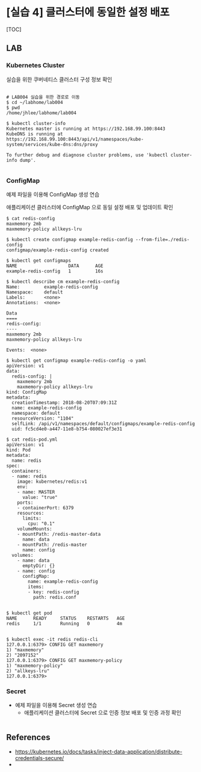 # [실습 4] 클러스터에 동일한 설정 배포

[TOC]

## LAB

### Kubernetes Cluster

실습을 위한 쿠버네티스 클러스터 구성 정보 확인



```shell

# LAB004 실습을 위한 경로로 이동
$ cd ~/labhome/lab004
$ pwd
/home/jhlee/labhome/lab004

$ kubectl cluster-info 
Kubernetes master is running at https://192.168.99.100:8443
KubeDNS is running at https://192.168.99.100:8443/api/v1/namespaces/kube-system/services/kube-dns:dns/proxy

To further debug and diagnose cluster problems, use 'kubectl cluster-info dump'.


```



### ConfigMap

예제 파일을 이용해 ConfigMap 생성 연습

애플리케이션 클러스터에 ConfigMap 으로 동일 설정 배포 및 업데이트 확인



```shell
$ cat redis-config 
maxmemory 2mb
maxmemory-policy allkeys-lru

$ kubectl create configmap example-redis-config --from-file=./redis-config
configmap/example-redis-config created

$ kubectl get configmaps 
NAME                   DATA      AGE
example-redis-config   1         16s

$ kubectl describe cm example-redis-config
Name:         example-redis-config
Namespace:    default
Labels:       <none>
Annotations:  <none>

Data
====
redis-config:
----
maxmemory 2mb
maxmemory-policy allkeys-lru

Events:  <none>

$ kubectl get configmap example-redis-config -o yaml
apiVersion: v1
data:
  redis-config: |
    maxmemory 2mb
    maxmemory-policy allkeys-lru
kind: ConfigMap
metadata:
  creationTimestamp: 2018-08-20T07:09:31Z
  name: example-redis-config
  namespace: default
  resourceVersion: "1104"
  selfLink: /api/v1/namespaces/default/configmaps/example-redis-config
  uid: fc5cd4e0-a447-11e8-b754-080027ef3e31
  
$ cat redis-pod.yml 
apiVersion: v1
kind: Pod
metadata:
  name: redis
spec:
  containers:
  - name: redis
    image: kubernetes/redis:v1
    env:
    - name: MASTER
      value: "true"
    ports:
    - containerPort: 6379
    resources:
      limits:
        cpu: "0.1"
    volumeMounts:
    - mountPath: /redis-master-data
      name: data
    - mountPath: /redis-master
      name: config
  volumes:
    - name: data
      emptyDir: {}
    - name: config
      configMap:
        name: example-redis-config
        items:
        - key: redis-config
          path: redis.conf


$ kubectl get pod
NAME      READY     STATUS    RESTARTS   AGE
redis     1/1       Running   0          4m


$ kubectl exec -it redis redis-cli
127.0.0.1:6379> CONFIG GET maxmemory
1) "maxmemory"
2) "2097152"
127.0.0.1:6379> CONFIG GET maxmemory-policy
1) "maxmemory-policy"
2) "allkeys-lru"
127.0.0.1:6379> 

```



### Secret

- 예제 파일을 이용해 Secret 생성 연습
  - 애플리케이션 클러스터에 Secret 으로 인증 정보 배포 및 인증 과정 확인



```shell

```





## References

* https://kubernetes.io/docs/tasks/inject-data-application/distribute-credentials-secure/
* 